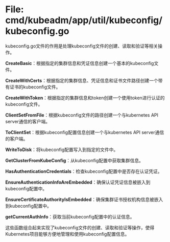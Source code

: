 # File: cmd/kubeadm/app/util/kubeconfig/kubeconfig.go

kubeconfig.go文件的作用是处理kubeconfig文件的创建、读取和验证等相关操作。

**CreateBasic**：根据指定的集群信息和凭证信息创建一个基本的kubeconfig文件。

**CreateWithCerts**：根据指定的集群信息、凭证信息和证书文件路径创建一个带有证书的kubeconfig文件。

**CreateWithToken**：根据指定的集群信息和token创建一个使用token进行认证的kubeconfig文件。

**ClientSetFromFile**：根据kubeconfig文件的路径创建一个与kubernetes API server通信的客户端。

**ToClientSet**：根据kubeconfig配置信息创建一个与kubernetes API server通信的客户端。

**WriteToDisk**：将kubeconfig配置写入到指定的文件中。

**GetClusterFromKubeConfig**：从kubeconfig配置中获取集群信息。

**HasAuthenticationCredentials**：检查kubeconfig配置中是否存在认证凭证。

**EnsureAuthenticationInfoAreEmbedded**：确保认证凭证信息被嵌入到kubeconfig配置中。

**EnsureCertificateAuthorityIsEmbedded**：确保集群证书授权机构信息被嵌入到kubeconfig配置中。

**getCurrentAuthInfo**：获取当前kubeconfig配置中的认证信息。

这些函数组合起来实现了kubeconfig文件的创建、读取和验证等操作，使得Kubernetes项目能够方便地管理和使用kubeconfig配置信息。

